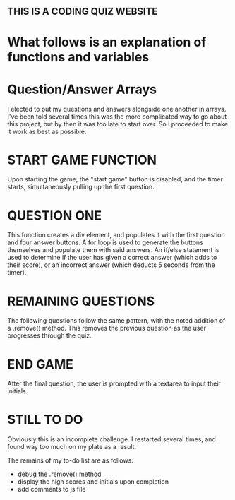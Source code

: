 ## THIS IS A CODING QUIZ WEBSITE ##

# What follows is an explanation of functions and variables

# Question/Answer Arrays

I elected to put my questions and answers alongside one another in arrays. I've been told several times this was the more complicated way to go about this project, but by then it was too late to start over. So I proceeded to make it work as best as possible.

# START GAME FUNCTION

Upon starting the game, the "start game" button is disabled, and the timer starts, simultaneously pulling up the first question.

# QUESTION ONE

This function creates a div element, and populates it with the first question and four answer buttons. A for loop is used to generate the buttons themselves and populate them with said answers. An if/else statement is used to determine if the user has given a correct answer (which adds to their score), or an incorrect answer (which deducts 5 seconds from the timer).

# REMAINING QUESTIONS

The following questions follow the same pattern, with the noted addition of a .remove() method. This removes the previous question as the user progresses through the quiz.

# END GAME

After the final question, the user is prompted with a textarea to input their initials.

# STILL TO DO

Obviously this is an incomplete challenge. I restarted several times, and found way too much on my plate as a result.

The remains of my to-do list are as follows:
 - debug the .remove() method
 - display the high scores and initials upon completion
 - add comments to js file